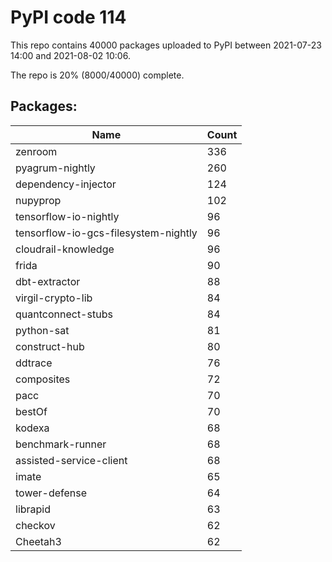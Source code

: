 # PyPI code 114

This repo contains 40000 packages uploaded to PyPI between 
2021-07-23 14:00 and 2021-08-02 10:06.

The repo is 20% (8000/40000) complete.

## Packages:

| Name  | Count |
| ----- | ----- |
| zenroom | 336 |
| pyagrum-nightly | 260 |
| dependency-injector | 124 |
| nupyprop | 102 |
| tensorflow-io-nightly | 96 |
| tensorflow-io-gcs-filesystem-nightly | 96 |
| cloudrail-knowledge | 96 |
| frida | 90 |
| dbt-extractor | 88 |
| virgil-crypto-lib | 84 |
| quantconnect-stubs | 84 |
| python-sat | 81 |
| construct-hub | 80 |
| ddtrace | 76 |
| composites | 72 |
| pacc | 70 |
| bestOf | 70 |
| kodexa | 68 |
| benchmark-runner | 68 |
| assisted-service-client | 68 |
| imate | 65 |
| tower-defense | 64 |
| librapid | 63 |
| checkov | 62 |
| Cheetah3 | 62 |


